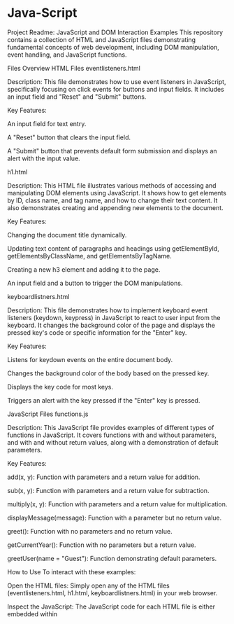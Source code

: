 # Java-Script

Project Readme: JavaScript and DOM Interaction Examples
This repository contains a collection of HTML and JavaScript files demonstrating fundamental concepts of web development, including DOM manipulation, event handling, and JavaScript functions.

Files Overview
HTML Files
eventlisteners.html

Description: This file demonstrates how to use event listeners in JavaScript, specifically focusing on click events for buttons and input fields. It includes an input field and "Reset" and "Submit" buttons.

Key Features:

An input field for text entry.

A "Reset" button that clears the input field.

A "Submit" button that prevents default form submission and displays an alert with the input value.

h1.html

Description: This HTML file illustrates various methods of accessing and manipulating DOM elements using JavaScript. It shows how to get elements by ID, class name, and tag name, and how to change their text content. It also demonstrates creating and appending new elements to the document.

Key Features:

Changing the document title dynamically.

Updating text content of paragraphs and headings using getElementById, getElementsByClassName, and getElementsByTagName.

Creating a new h3 element and adding it to the page.

An input field and a button to trigger the DOM manipulations.

keyboardlistners.html

Description: This file demonstrates how to implement keyboard event listeners (keydown, keypress) in JavaScript to react to user input from the keyboard. It changes the background color of the page and displays the pressed key's code or specific information for the "Enter" key.

Key Features:

Listens for keydown events on the entire document body.

Changes the background color of the body based on the pressed key.

Displays the key code for most keys.

Triggers an alert with the key pressed if the "Enter" key is pressed.

JavaScript Files
functions.js

Description: This JavaScript file provides examples of different types of functions in JavaScript. It covers functions with and without parameters, and with and without return values, along with a demonstration of default parameters.

Key Features:

add(x, y): Function with parameters and a return value for addition.

sub(x, y): Function with parameters and a return value for subtraction.

multiply(x, y): Function with parameters and a return value for multiplication.

displayMessage(message): Function with a parameter but no return value.

greet(): Function with no parameters and no return value.

getCurrentYear(): Function with no parameters but a return value.

greetUser(name = "Guest"): Function demonstrating default parameters.

How to Use
To interact with these examples:

Open the HTML files: Simply open any of the HTML files (eventlisteners.html, h1.html, keyboardlistners.html) in your web browser.

Inspect the JavaScript: The JavaScript code for each HTML file is either embedded within <script> tags or linked as external .js files. You can view the code by opening the respective .js files in a text editor or by using your browser's developer tools.

Experiment with interactions:

In eventlisteners.html, type text and click the buttons to see the event handling in action.

In h1.html, enter your name and click the button to observe how the page content changes dynamically.

In keyboardlistners.html, press various keys on your keyboard to see the background color change and key information displayed.

For functions.js, open your browser's developer console (usually by pressing F12) and load the script or copy-paste its content to see the function outputs logged.

Empty Files
